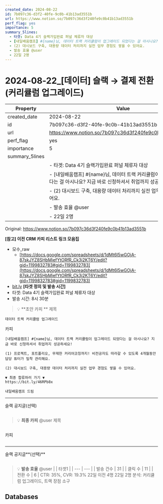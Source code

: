 ```yaml
---
created_date: 2024-08-22
id: 7b097c36-d3f2-40fe-9c0b-41b13ad3551b
url: https://www.notion.so/7b097c36d3f240fe9c0b41b13ad3551b
perf_flag: yes
importance: 5
summary_5lines:
  - 타겟: Data 4기 슬랙가입완료 퍼널 체류자 대상
  - [내일배움캠프] #{name}님, 데이터 트랙 커리큘럼이 업그레이드 되었다는 걸 아시나요? 지금 바로 신청하셔서 취업까지 성공하세요!
  - (2) 대시보드 구축, 대용량 데이터 처리까지 실전 업무 경험도 쌓을 수 있어요.
  - 발송 효율 @user
  - 22일 2명
---
```


# 2024-08-22_[데이터] 슬랙 → 결제 전환 (커리큘럼 업그레이드)

| Property | Value |
| --- | --- |
| created_date | 2024-08-22 |
| id | 7b097c36-d3f2-40fe-9c0b-41b13ad3551b |
| url | https://www.notion.so/7b097c36d3f240fe9c0b41b13ad3551b |
| perf_flag | yes |
| importance | 5 |
| summary_5lines | |
|  | - 타겟: Data 4기 슬랙가입완료 퍼널 체류자 대상 |
|  | - [내일배움캠프] #{name}님, 데이터 트랙 커리큘럼이 업그레이드 되었다는 걸 아시나요? 지금 바로 신청하셔서 취업까지 성공하세요! |
|  | - (2) 대시보드 구축, 대용량 데이터 처리까지 실전 업무 경험도 쌓을 수 있어요. |
|  | - 발송 효율 @user |
|  | - 22일 2명 |

Original: https://www.notion.so/7b097c36d3f240fe9c0b41b13ad3551b

**[참고] 이전 CRM 카피 리스트**
**링크 모음집**
- 모수_raw
  - [https://docs.google.com/spreadsheets/d/1dMt6l5wGOjA-87skJYZ8SHbMiefYtORfR_Ck3j2KT6Y/edit?gid=1199832783#gid=1199832783](https://docs.google.com/spreadsheets/d/1dMt6l5wGOjA-87skJYZ8SHbMiefYtORfR_Ck3j2KT6Y/edit?gid=1199832783#gid=1199832783)
- [bit.ly](http://bit.ly/)
**[타겟 정의 및 발송 시간]**
- 타겟: Data 4기 슬랙가입완료 퍼널 체류자 대상
- 발송 시간: 8시 30분
> 💡 **초안 카피 **
제목
```plain text
데이터 트랙 커리큘럼 업그레이드
```
카피
```plain text
[내일배움캠프] #{name}님, 데이터 트랙 커리큘럼이 업그레이드 되었다는 걸 아시나요? 지금 바로 신청하셔서 취업까지 성공하세요!

(1) 프로젝트, 포트폴리오, 무제한 커리어코칭까지! 비전공자도 따라갈 수 있도록 4개월동안 담당 튜터가 밀착 관리해요.

(2) 대시보드 구축, 대용량 데이터 처리까지 실전 업무 경험도 쌓을 수 있어요.

▼ 최종 합류하러 가기 ▼ 
https://bit.ly/46RPb8x

내일배움캠프 드림
```

---
슬랙 공지글(선택)
```plain text

```
> 💡 **최종 카피** @user 
제목
```plain text

```
카피
```plain text

```

---
슬랙 공지글**(선택)**
```plain text

```
> 💡 **발송 효율** @user 
|  | 타겟1 |
| --- | --- |
| 발송 건수 | 31 |
| 클릭 수  | 11 |
| 전환 수 | 6 |
CTR: 35%, CVR: 19.3%
22일 이전 4명
22일 2명
분석: 커리큘럼 업그레이드, 트랙 장점 소구

## Databases
